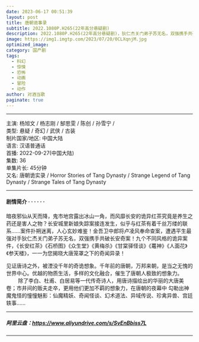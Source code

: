 ```yaml
---
date: 2023-06-17 00:51:39
layout: post
title: 唐朝诡事录
subtitle: 2022.1080P.H265(22年高分悬疑剧) 
description: 2022.1080P.H265(22年高分悬疑剧)，狄仁杰关门弟子苏无名，双强携手共破长安奇案！九个不同风格的诡异案件，《长安红茶》《石桥图》《众生堂》《黄梅杀》《甘棠驿怪谈》《鼍神》《人面花》《参天楼》，一一为您揭晓大唐笼罩之下的奇闻异录....
image: https://img1.imgtp.com/2023/07/20/0CLXqnjM.jpg
optimized_image: 
category: 国产剧
tags:  
  - 科幻
  - 惊悚
  - 恐怖
  - 动画
  - 冒险
  - 动作
author: 对酒当歌
paginate: true
---
```


---

主演: 杨旭文 / 杨志刚 / 郜思雯 / 陈创 / 孙雪宁 /  
类型: 悬疑 / 奇幻 / 武侠 / 古装  
制片国家/地区: 中国大陆  
语言: 汉语普通话  
首播: 2022-09-27(中国大陆)  
集数: 36  
单集片长: 45分钟  
又名: 唐朝诡实录 / Horror Stories of Tang Dynasty / Strange Legend of Tang Dynasty / Strange Tales of Tang Dynasty  

---

#### 剧情简介 · · · · · ·

暗夜邪仙从天而降，鬼市地宫露出冰山一角，而风靡长安的诡异红茶究竟是养生之药还是害人之物？长安城里新娘失踪案接连发生，似乎与红茶有着千丝万缕的联系……案件扑朔迷离，人心玄妙难鉴！金吾卫中郎将卢凌风奉命查案，遭遇平生最强对手狄仁杰关门弟子苏无名，双强携手共破长安奇案！九个不同风格的诡异案件，《长安红茶》《石桥图》《众生堂》《黄梅杀》《甘棠驿怪谈》《鼍神》《人面花》《参天楼》，一一为您揭晓大唐笼罩之下的奇闻异录！

见证唐诗之外，被湮没千年的奇诡想象。千年前的唐朝，万邦来朝，是当之无愧的世界中心。优越的物质生活，多样的文化融合，催生了唐朝人极致的想象力。
　　
除了李白、杜甫、白居易等一代传奇诗人，用唐诗描绘出的华丽的大唐美卷；市井间的贩夫走卒，更用他们更加不羁的想象力，在唐朝的夜幕中 勾勒出神魔鬼怪的憧憧魅影：仙魔精妖、奇闻怪谈、幻术道法、异域传说、珍禽异兽、宫廷轶事……

---

##### 阿里云盘：<https://www.aliyundrive.com/s/SvEnBbiss7L>

---
